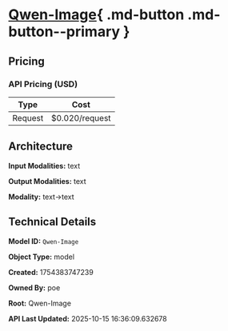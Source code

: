 # [Qwen-Image](https://poe.com/Qwen-Image){ .md-button .md-button--primary }

## Pricing

### API Pricing (USD)

| Type | Cost |
|------|------|
| Request | $0.020/request |

## Architecture

**Input Modalities:** text

**Output Modalities:** text

**Modality:** text->text


## Technical Details

**Model ID:** `Qwen-Image`

**Object Type:** model

**Created:** 1754383747239

**Owned By:** poe

**Root:** Qwen-Image

**API Last Updated:** 2025-10-15 16:36:09.632678
